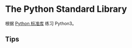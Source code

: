 # The Python Standard Library

根据 [Python 标准库](https://docs.python.org/3/library/index.html) 练习 Python3。

## Tips

